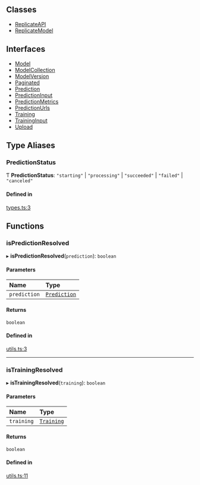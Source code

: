 ## Classes

- [ReplicateAPI](classes/ReplicateAPI.md)
- [ReplicateModel](classes/ReplicateModel.md)

## Interfaces

- [Model](interfaces/Model.md)
- [ModelCollection](interfaces/ModelCollection.md)
- [ModelVersion](interfaces/ModelVersion.md)
- [Paginated](interfaces/Paginated.md)
- [Prediction](interfaces/Prediction.md)
- [PredictionInput](interfaces/PredictionInput.md)
- [PredictionMetrics](interfaces/PredictionMetrics.md)
- [PredictionUrls](interfaces/PredictionUrls.md)
- [Training](interfaces/Training.md)
- [TrainingInput](interfaces/TrainingInput.md)
- [Upload](interfaces/Upload.md)

## Type Aliases

### PredictionStatus

Ƭ **PredictionStatus**: ``"starting"`` \| ``"processing"`` \| ``"succeeded"`` \| ``"failed"`` \| ``"canceled"``

#### Defined in

[types.ts:3](https://github.com/transitive-bullshit/replicate-api/blob/0dee73c/src/types.ts#L3)

## Functions

### isPredictionResolved

▸ **isPredictionResolved**(`prediction`): `boolean`

#### Parameters

| Name | Type |
| :------ | :------ |
| `prediction` | [`Prediction`](interfaces/Prediction.md) |

#### Returns

`boolean`

#### Defined in

[utils.ts:3](https://github.com/transitive-bullshit/replicate-api/blob/0dee73c/src/utils.ts#L3)

___

### isTrainingResolved

▸ **isTrainingResolved**(`training`): `boolean`

#### Parameters

| Name | Type |
| :------ | :------ |
| `training` | [`Training`](interfaces/Training.md) |

#### Returns

`boolean`

#### Defined in

[utils.ts:11](https://github.com/transitive-bullshit/replicate-api/blob/0dee73c/src/utils.ts#L11)
